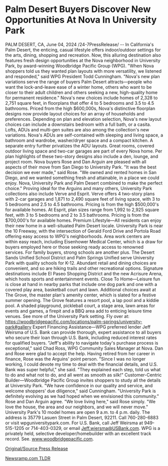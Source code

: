 # Palm Desert Buyers Discover New Opportunities At Nova In University Park

PALM DESERT, CA, June 04, 2024 /24-7PressRelease/ -- In California's Palm Desert, the enticing, casual lifestyle offers indoor/outdoor settings for the arts, dining, shopping and recreation. Now, this alluring destination also features fresh design opportunities at the Nova neighborhood in University Park, by award-winning Woodbridge Pacific Group (WPG).  "When Nova shoppers told us they wanted plan layouts with more versatility, we listened and responded," said WPG President Todd Cunningham. "Nova's new plan variations serve the range of buyers Palm Desert attracts—people who want the lock-and-leave ease of a winter home, others who want to be closer to their adult children and others seeking a new, high-quality home for permanent residence."  Nova's new choices include homes of 2,328 to 2,751 square feet, in floorplans that offer 4 to 5 bedrooms and 3.5 to 4.5 bathrooms. Priced from the high $600,000s, Nova's distinctive floorplan designs now provide layout choices for an array of households and preferences.   Depending on plan and elevation selection, Nova's new layout choices can include a downstairs bedroom with a full bath, or a casita. Lofts, ADUs and multi-gen suites are also among the collection's new variations.  Nova's ADUs are self-contained with sleeping and living space, a bathroom and wardrobe, washer/dryer space and a compact kitchen. A separate entry further privatizes the ADU layouts.  Great rooms, covered outdoor living space and two-car garages are part of every Nova home. Per plan highlights of these two-story designs also include a den, lounge, and project room.   Nova buyers Rose and Dan Arguin are pleased with all aspects of their move from San Diego to University Park. "It was the best decision we ever made," said Rose. "We owned and rented homes in San Diego, and we wanted something fresh and attainable, in a place we could enjoy. Nova, University Park and Palm Desert combined to make the perfect choice."   Proving ideal for the Arguins and many others, University Park collections also include Verve and Esprit. Verve offers 4 two-story plans with 2-car garages and 1,871 to 2,490 square feet of living space, with 3 to 5 bedrooms and 2.5 to 4.5 bathrooms. Pricing is from the high $500,000's for available homes. At Esprit, plan sizes range from 1,992 to 2,925 square feet, with 3 to 5 bedrooms and 2 to 3.5 bathrooms. Pricing is from the $700,000's for available homes.   Premium Lifestyle—All residents can enjoy their new home in a well-situated Palm Desert locale. University Park is near the 10 Freeway, with the intersection of Gerald Ford Drive and Portola Road offering easy access to WPG's neighborhoods.   Area work centers are within easy reach, including Eisenhower Medical Center, which is a draw for buyers employed here or those seeking ready access to renowned services. For family buyers, strong schools are another plus. The Desert Sands Unified School District and Palm Springs Unified serve University Park with quality schools for K-12.   Abundant retail and dining choices are convenient, and so are hiking trails and other recreational options. Signature destinations include El Paseo Shopping District and the new Acrisure Arena, which hosts sports and entertainment events.   Close To Home—Leisure fun is close at hand in nearby parks that include one dog park and one with a covered play area, basketball court and lawn. Additional choices await at The Grove, the master plan's amenity center, which is slated for a festive summer opening. The Grove features a resort pool, a lap pool and a kiddie pool. A shaded playground, pickleball court, a stage area, lawn areas for events and games, a firepit and a BBQ area add to enticing leisure time venues.   See more of the University Park setting. Fly over at: https://woodbridgepacific.com/locations/palm-springs/university-park#gallery  Expert Financing Assistance—WPG preferred lender Jeff Weirsma of U.S. Bank can provide thorough, expert assistance to all buyers who secure their loan through U.S. Bank, including reduced interest rates for qualified buyers. "Jeff's ability to navigate today's purchase process is exceptional," said Chad Ross, WPG Community Sales Manager at Nova.  Dan and Rose were glad to accept the help. Having retired from her career in finance, Rose was the Arguins' point person. "Since I was no longer working, I could devote my time to deal with the financial details, and U.S. Bank was super helpful," she said. "They explained each step, told us what to do and what not to do, and all went as smooth as silk!"  Customer-Centric Builder—Woodbridge Pacific Group invites shoppers to study all the details at University Park. "We have confidence in our quality and service, and welcome shoppers' due diligence," said Cunningham. "University Park is definitely evolving as we had hoped when we envisioned this community."  Rose and Dan Arguin agree. "We love living here," said Rose simply. "We love the house, the area and our neighbors, and we will never move."  University Park's 10 model homes are open 9 a.m. to 4 p.m. daily. The address is 35779 Lasuen Street in Palm Desert, 92211. Call 760-280-6883 or visit wpguniversitypark.com. For U.S. Bank, call Jeff Weirsma at 949-515-1205 or 714-403-0329, or email Jeff.wiersma@USBank.com.  WPG is a privately held, selective developer/homebuilder with an excellent track record. See. www.woodbridgepacific.com. 

[Original/Source Press Release](https://www.24-7pressrelease.com/press-release/511380/palm-desert-buyers-discover-new-opportunities-at-nova-in-university-park) 

[Newsramp.com TLDR](https://newsramp.com/None) 